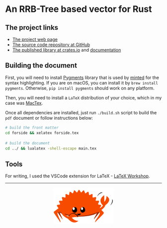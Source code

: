 # An RRB-Tree based vector for Rust

## The project links

* [The project web page](https://abishov.com/pvec-rs)
* [The source code repository at GitHub](https://github.com/ArazAbishov/pvec-rs)
* [The published library at crates.io](https://crates.io/crates/pvec) and [documentation]((https://docs.rs/pvec/))

## Building the document

First, you will need to install [Pygments](https://pygments.org/download/) library that is used by [minted](https://ctan.org/pkg/minted?lang=en) for the syntax highlighting. If you are on macOS, you can install it by `brew install pygments`. Otherwise, `pip install pygments` should work on any platform.

Then, you will need to install a `LaTeX` distribution of your choice, which in my case was [MacTex](http://www.tug.org/mactex/).

Once all dependencies are installed, just run `./build.sh` script to build the `pdf` document or follow instructions below:

```bash
# build the front matter
cd forside && xelatex forside.tex

# build the document
cd ../ && lualatex -shell-escape main.tex
```

## Tools

For writing, I used the VSCode extension for LaTeX - [LaTeX Workshop](https://marketplace.visualstudio.com/items?itemName=James-Yu.latex-workshop).

----

<p align="center">
    <img src="images/ferris-waving.svg" width="196" class="center"/>  
</p>
